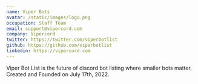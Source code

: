 ```yaml
---
name: Viper Bots
avatar: /static/images/logo.png
occupation: Staff Team
email: support@vipercord.com
company: Vipercord
twitter: https://twitter.com/viperbotlist
github: https://github.com/viperbotlist
linkedin: https://vipercord.com
---
```


Viper Bot List is the future of discord bot listing where smaller bots matter. Created and Founded on July 17th, 2022.
